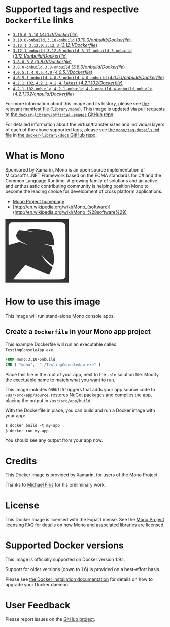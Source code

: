 # Supported tags and respective `Dockerfile` links

-	[`3.10.0`, `3.10` (*3.10.0/Dockerfile*)](https://github.com/mono/docker/blob/810b0cd85839b4b62706935a804fee63d2eb3285/3.10.0/Dockerfile)
-	[`3.10.0-onbuild`, `3.10-onbuild` (*3.10.0/onbuild/Dockerfile*)](https://github.com/mono/docker/blob/810b0cd85839b4b62706935a804fee63d2eb3285/3.10.0/onbuild/Dockerfile)
-	[`3.12.1`, `3.12.0`, `3.12`, `3` (*3.12.1/Dockerfile*)](https://github.com/mono/docker/blob/810b0cd85839b4b62706935a804fee63d2eb3285/3.12.1/Dockerfile)
-	[`3.12.1-onbuild`, `3.12.0-onbuild`, `3.12-onbuild`, `3-onbuild` (*3.12.1/onbuild/Dockerfile*)](https://github.com/mono/docker/blob/810b0cd85839b4b62706935a804fee63d2eb3285/3.12.1/onbuild/Dockerfile)
-	[`3.8.0`, `3.8` (*3.8.0/Dockerfile*)](https://github.com/mono/docker/blob/810b0cd85839b4b62706935a804fee63d2eb3285/3.8.0/Dockerfile)
-	[`3.8.0-onbuild`, `3.8-onbuild` (*3.8.0/onbuild/Dockerfile*)](https://github.com/mono/docker/blob/810b0cd85839b4b62706935a804fee63d2eb3285/3.8.0/onbuild/Dockerfile)
-	[`4.0.5.1`, `4.0.5`, `4.0` (*4.0.5.1/Dockerfile*)](https://github.com/mono/docker/blob/810b0cd85839b4b62706935a804fee63d2eb3285/4.0.5.1/Dockerfile)
-	[`4.0.5.1-onbuild`, `4.0.5-onbuild`, `4.0-onbuild` (*4.0.5.1/onbuild/Dockerfile*)](https://github.com/mono/docker/blob/810b0cd85839b4b62706935a804fee63d2eb3285/4.0.5.1/onbuild/Dockerfile)
-	[`4.2.1.102`, `4.2.1`, `4.2`, `4`, `latest` (*4.2.1.102/Dockerfile*)](https://github.com/mono/docker/blob/39c80bc024a4797c119c895fda70024fbc14d5b9/4.2.1.102/Dockerfile)
-	[`4.2.1.102-onbuild`, `4.2.1-onbuild`, `4.2-onbuild`, `4-onbuild`, `onbuild` (*4.2.1.102/onbuild/Dockerfile*)](https://github.com/mono/docker/blob/39c80bc024a4797c119c895fda70024fbc14d5b9/4.2.1.102/onbuild/Dockerfile)

For more information about this image and its history, please see [the relevant manifest file (`library/mono`)](https://github.com/docker-library/official-images/blob/master/library/mono). This image is updated via pull requests to [the `docker-library/official-images` GitHub repo](https://github.com/docker-library/official-images).

For detailed information about the virtual/transfer sizes and individual layers of each of the above supported tags, please see [the `mono/tag-details.md` file](https://github.com/docker-library/docs/blob/master/mono/tag-details.md) in [the `docker-library/docs` GitHub repo](https://github.com/docker-library/docs).

# What is Mono

Sponsored by Xamarin, Mono is an open source implementation of Microsoft's .NET Framework based on the ECMA standards for C# and the Common Language Runtime. A growing family of solutions and an active and enthusiastic contributing community is helping position Mono to become the leading choice for development of cross platform applications.

-	[Mono Project homepage](http://www.mono-project.com/)
-	[http://en.wikipedia.org/wiki/Mono_(software)](http://en.wikipedia.org/wiki/Mono_%28software%29)

![logo](https://raw.githubusercontent.com/docker-library/docs/master/mono/logo.png)

# How to use this image

This image will run stand-alone Mono console apps.

## Create a `Dockerfile` in your Mono app project

This example Dockerfile will run an executable called `TestingConsoleApp.exe`.

```dockerfile
FROM mono:3.10-onbuild
CMD [ "mono",  "./TestingConsoleApp.exe" ]
```

Place this file in the root of your app, next to the `.sln` solution file. Modify the exectuable name to match what you want to run.

This image includes `ONBUILD` triggers that adds your app source code to `/usr/src/app/source`, restores NuGet packages and compiles the app, placing the output in `/usr/src/app/build`.

With the Dockerfile in place, you can build and run a Docker image with your app:

```console
$ docker build -t my-app .
$ docker run my-app
```

You should see any output from your app now.

# Credits

This Docker image is provided by Xamarin, for users of the Mono Project.

Thanks to [Michael Friis](http://friism.com/) for his preliminary work.

# License

This Docker Image is licensed with the Expat License. See the [Mono Project licensing FAQ](http://www.mono-project.com/docs/faq/licensing/) for details on how Mono and associated libraries are licensed.

# Supported Docker versions

This image is officially supported on Docker version 1.9.1.

Support for older versions (down to 1.6) is provided on a best-effort basis.

Please see [the Docker installation documentation](https://docs.docker.com/installation/) for details on how to upgrade your Docker daemon.

# User Feedback

Please report issues on the [GitHub project](https://github.com/mono/docker).

